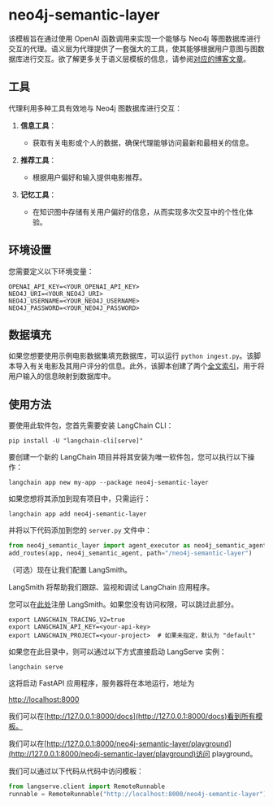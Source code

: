 # neo4j-semantic-layer

该模板旨在通过使用 OpenAI 函数调用来实现一个能够与 Neo4j 等图数据库进行交互的代理。语义层为代理提供了一套强大的工具，使其能够根据用户意图与图数据库进行交互。欲了解更多关于语义层模板的信息，请参阅[对应的博客文章](https://medium.com/towards-data-science/enhancing-interaction-between-language-models-and-graph-databases-via-a-semantic-layer-0a78ad3eba49)。

## 工具

代理利用多种工具有效地与 Neo4j 图数据库进行交互：

1. **信息工具**：

   - 获取有关电影或个人的数据，确保代理能够访问最新和最相关的信息。

2. **推荐工具**：

   - 根据用户偏好和输入提供电影推荐。

3. **记忆工具**：

   - 在知识图中存储有关用户偏好的信息，从而实现多次交互中的个性化体验。

## 环境设置

您需要定义以下环境变量：

```
OPENAI_API_KEY=<YOUR_OPENAI_API_KEY>
NEO4J_URI=<YOUR_NEO4J_URI>
NEO4J_USERNAME=<YOUR_NEO4J_USERNAME>
NEO4J_PASSWORD=<YOUR_NEO4J_PASSWORD>
```

## 数据填充

如果您想要使用示例电影数据集填充数据库，可以运行 `python ingest.py`。该脚本导入有关电影及其用户评分的信息。此外，该脚本创建了两个[全文索引](https://neo4j.com/docs/cypher-manual/current/indexes-for-full-text-search/)，用于将用户输入的信息映射到数据库中。

## 使用方法

要使用此软件包，您首先需要安装 LangChain CLI：

```shell
pip install -U "langchain-cli[serve]"
```

要创建一个新的 LangChain 项目并将其安装为唯一软件包，您可以执行以下操作：

```shell
langchain app new my-app --package neo4j-semantic-layer
```

如果您想将其添加到现有项目中，只需运行：

```shell
langchain app add neo4j-semantic-layer
```

并将以下代码添加到您的 `server.py` 文件中：

```python
from neo4j_semantic_layer import agent_executor as neo4j_semantic_agent
add_routes(app, neo4j_semantic_agent, path="/neo4j-semantic-layer")
```

（可选）现在让我们配置 LangSmith。

LangSmith 将帮助我们跟踪、监视和调试 LangChain 应用程序。

您可以在[此处](https://smith.langchain.com/)注册 LangSmith。如果您没有访问权限，可以跳过此部分。

```shell
export LANGCHAIN_TRACING_V2=true
export LANGCHAIN_API_KEY=<your-api-key>
export LANGCHAIN_PROJECT=<your-project>  # 如果未指定，默认为 "default"
```

如果您在此目录中，则可以通过以下方式直接启动 LangServe 实例：

```shell
langchain serve
```

这将启动 FastAPI 应用程序，服务器将在本地运行，地址为

[http://localhost:8000](http://localhost:8000)

我们可以在[http://127.0.0.1:8000/docs](http://127.0.0.1:8000/docs)看到所有模板。

我们可以在[http://127.0.0.1:8000/neo4j-semantic-layer/playground](http://127.0.0.1:8000/neo4j-semantic-layer/playground)访问 playground。

我们可以通过以下代码从代码中访问模板：

```python
from langserve.client import RemoteRunnable
runnable = RemoteRunnable("http://localhost:8000/neo4j-semantic-layer")
```